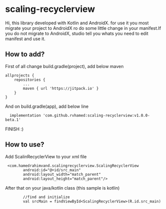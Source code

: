 # scaling-recyclerview

Hi, this library developed with Kotlin and AndroidX. for use it you most migrate your project to AndroidX ro do some little change in your manifest.If you do not migrate to AndroidX, studio tell you whats you need to edit manifest and use it.

## How to add?

First of all change build.gradle(project), add below maven
```
allprojects {
    repositories {
        ...
        maven { url 'https://jitpack.io' }
    }
}
```
And on build.gradle(app), add below line
```
  implementation 'com.github.rvhamed:scaling-recyclerview:v1.0.0-beta.1'
```
FINISH :)

## How to use?

Add ScalinRecyclerView to your xml file
```
 <com.hamedrahimvand.scalingrecyclerview.ScalingRecyclerView
        android:id="@+id/src_main"
        android:layout_width="match_parent"
        android:layout_height="match_parent"/>

```

After that on your java/kotlin class (this sample is kotlin)
```
        //find and initialize
        val srcMain = findViewById<ScalingRecyclerView>(R.id.src_main)
        
        
```

        
